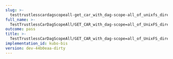 ```yaml
---
slug: >-
  testtrustlesscardagscopeall-get_car_with_dag-scope-all_of_unixfs_directory_with_multiple_files_(accept_header)-header_accept-ranges
full_name: >-
  TestTrustlessCarDagScopeAll/GET_CAR_with_dag-scope=all_of_UnixFS_directory_with_multiple_files_(Accept_Header)/Header_Accept-Ranges
outcome: pass
title: >-
  TestTrustlessCarDagScopeAll/GET_CAR_with_dag-scope=all_of_UnixFS_directory_with_multiple_files_(Accept_Header)/Header_Accept-Ranges
implementation_id: kubo-bis
version: dev-44b0eaa-dirty
---
```


